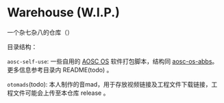 # Warehouse (W.I.P.)

一个杂七杂八的仓库（）

目录结构：  

`aosc-self-use`: 一些自用的 [AOSC OS](https://aosc.io) 软件打包脚本，结构同 [aosc-os-abbs](https://github.com/AOSC-Dev/aosc-os-abbs)。  
更多信息参考目录内 README(todo) 。  

`otomads`(todo): 本人制作的音mad，用于存放视频链接及工程文件下载链接，工程文件可能会上传至本仓库 release 。
